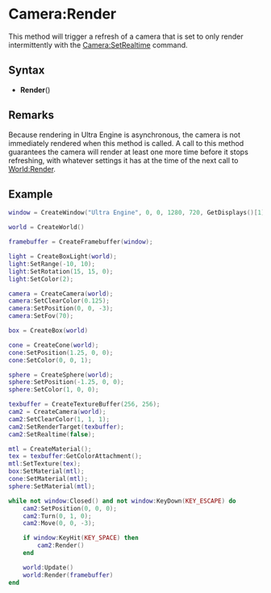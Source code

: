 # Camera:Render

This method will trigger a refresh of a camera that is set to only render intermittently with the [Camera:SetRealtime](Camera_SetRealtime.md) command.

## Syntax

- **Render**()

## Remarks

Because rendering in Ultra Engine is asynchronous, the camera is not immediately rendered when this method is called. A call to this method guarantees the camera will render at least one more time before it stops refreshing, with whatever settings it has at the time of the next call to [World:Render](World_Render.md).

## Example

```lua
window = CreateWindow("Ultra Engine", 0, 0, 1280, 720, GetDisplays()[1], WINDOW_CENTER | WINDOW_TITLEBAR)

world = CreateWorld()

framebuffer = CreateFramebuffer(window);

light = CreateBoxLight(world);
light:SetRange(-10, 10);
light:SetRotation(15, 15, 0);
light:SetColor(2);

camera = CreateCamera(world);
camera:SetClearColor(0.125);
camera:SetPosition(0, 0, -3);
camera:SetFov(70);

box = CreateBox(world)

cone = CreateCone(world);
cone:SetPosition(1.25, 0, 0);
cone:SetColor(0, 0, 1);

sphere = CreateSphere(world);
sphere:SetPosition(-1.25, 0, 0);
sphere:SetColor(1, 0, 0);

texbuffer = CreateTextureBuffer(256, 256);
cam2 = CreateCamera(world);
cam2:SetClearColor(1, 1, 1);
cam2:SetRenderTarget(texbuffer);
cam2:SetRealtime(false);

mtl = CreateMaterial();
tex = texbuffer:GetColorAttachment();
mtl:SetTexture(tex);
box:SetMaterial(mtl);
cone:SetMaterial(mtl);
sphere:SetMaterial(mtl);

while not window:Closed() and not window:KeyDown(KEY_ESCAPE) do
    cam2:SetPosition(0, 0, 0);
    cam2:Turn(0, 1, 0);
    cam2:Move(0, 0, -3);

    if window:KeyHit(KEY_SPACE) then 
        cam2:Render()
    end

    world:Update()
    world:Render(framebuffer)
end
```
